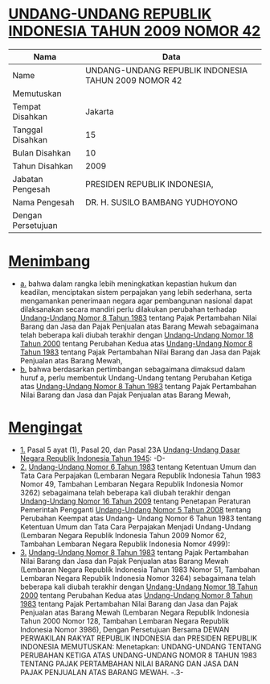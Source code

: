 # [UNDANG-UNDANG REPUBLIK INDONESIA TAHUN 2009 NOMOR 42](http://example.org/legal/document/uu/2009/42)

| Nama | Data |
| ------ | ----- |
|Name|UNDANG-UNDANG REPUBLIK INDONESIA TAHUN 2009 NOMOR 42|
|Memutuskan||
|Tempat Disahkan|Jakarta|
|Tanggal Disahkan|15|
|Bulan Disahkan|10|
|Tahun Disahkan|2009|
|Jabatan Pengesah|PRESIDEN REPUBLIK INDONESIA,|
|Nama Pengesah|DR. H. SUSILO BAMBANG YUDHOYONO|
|Dengan Persetujuan||
# [Menimbang](http://example.org/legal/document/uu/2009/42/menimbang)

* [a.](http://example.org/legal/document/uu/2009/42/menimbang/point/a) bahwa dalam rangka lebih meningkatkan kepastian hukum dan keadilan, menciptakan sistem perpajakan yang lebih sederhana, serta mengamankan penerimaan negara agar pembangunan nasional dapat dilaksanakan secara mandiri perlu dilakukan perubahan terhadap [Undang-Undang Nomor 8 Tahun 1983](http://example.org/legal/document/uu/1983/8) tentang Pajak Pertambahan Nilai Barang dan Jasa dan Pajak Penjualan atas Barang Mewah sebagaimana telah beberapa kali diubah terakhir dengan [Undang-Undang Nomor 18 Tahun 2000](http://example.org/legal/document/uu/2000/18) tentang Perubahan Kedua atas [Undang-Undang Nomor 8 Tahun 1983](http://example.org/legal/document/uu/1983/8) tentang Pajak Pertambahan Nilai Barang dan Jasa dan Pajak Penjualan atas Barang Mewah,
* [b.](http://example.org/legal/document/uu/2009/42/menimbang/point/b) bahwa berdasarkan pertimbangan sebagaimana dimaksud dalam huruf a, perlu membentuk Undang-Undang tentang Perubahan Ketiga atas [Undang-Undang Nomor 8 Tahun 1983](http://example.org/legal/document/uu/1983/8) tentang Pajak Pertambahan Nilai Barang dan Jasa dan Pajak Penjualan atas Barang Mewah,
# [Mengingat](http://example.org/legal/document/uu/2009/42/mengingat)

* [1.](http://example.org/legal/document/uu/2009/42/mengingat/point/0001) Pasal 5 ayat (1), Pasal 20, dan Pasal 23A [Undang-Undang Dasar Negara Republik Indonesia Tahun 1945](http://example.org/legal/document/uu): -D-
* [2.](http://example.org/legal/document/uu/2009/42/mengingat/point/0002) [Undang-Undang Nomor 6 Tahun 1983](http://example.org/legal/document/uu/1983/6) tentang Ketentuan Umum dan Tata Cara Perpajakan (Lembaran Negara Republik Indonesia Tahun 1983 Nomor 49, Tambahan Lembaran Negara Republik Indonesia Nomor 3262) sebagaimana telah beberapa kali diubah terakhir dengan [Undang-Undang Nomor 16 Tahun 2009](http://example.org/legal/document/uu/2009/16) tentang Penetapan Peraturan Pemerintah Pengganti [Undang-Undang Nomor 5 Tahun 2008](http://example.org/legal/document/uu/2008/5) tentang Perubahan Keempat atas Undang- Undang Nomor 6 Tahun 1983 tentang Ketentuan Umum dan Tata Cara Perpajakan Menjadi Undang-Undang (Lembaran Negara Republik Indonesia Tahun 2009 Nomor 62, Tambahan Lembaran Negara Republik Indonesia Nomor 4999):
* [3.](http://example.org/legal/document/uu/2009/42/mengingat/point/0003) [Undang-Undang Nomor 8 Tahun 1983](http://example.org/legal/document/uu/1983/8) tentang Pajak Pertambahan Nilai Barang dan Jasa dan Pajak Penjualan atas Barang Mewah (Lembaran Negara Republik Indonesia Tahun 1983 Nomor 51, Tambahan Lembaran Negara Republik Indonesia Nomor 3264) sebagaimana telah beberapa kali diubah terakhir dengan [Undang-Undang Nomor 18 Tahun 2000](http://example.org/legal/document/uu/2000/18) tentang Perubahan Kedua atas [Undang-Undang Nomor 8 Tahun 1983](http://example.org/legal/document/uu/1983/8) tentang Pajak Pertambahan Nilai Barang dan Jasa dan Pajak Penjualan atas Barang Mewah (Lembaran Negara Republik Indonesia Tahun 2000 Nomor 128, Tambahan Lembaran Negara Republik Indonesia Nomor 3986), Dengan Persetujuan Bersama DEWAN PERWAKILAN RAKYAT REPUBLIK INDONESIA dan PRESIDEN REPUBLIK INDONESIA MEMUTUSKAN: Menetapkan: UNDANG-UNDANG TENTANG PERUBAHAN KETIGA ATAS UNDANG-UNDANG NOMOR 8 TAHUN 1983 TENTANG PAJAK PERTAMBAHAN NILAI BARANG DAN JASA DAN PAJAK PENJUALAN ATAS BARANG MEWAH. -.3-